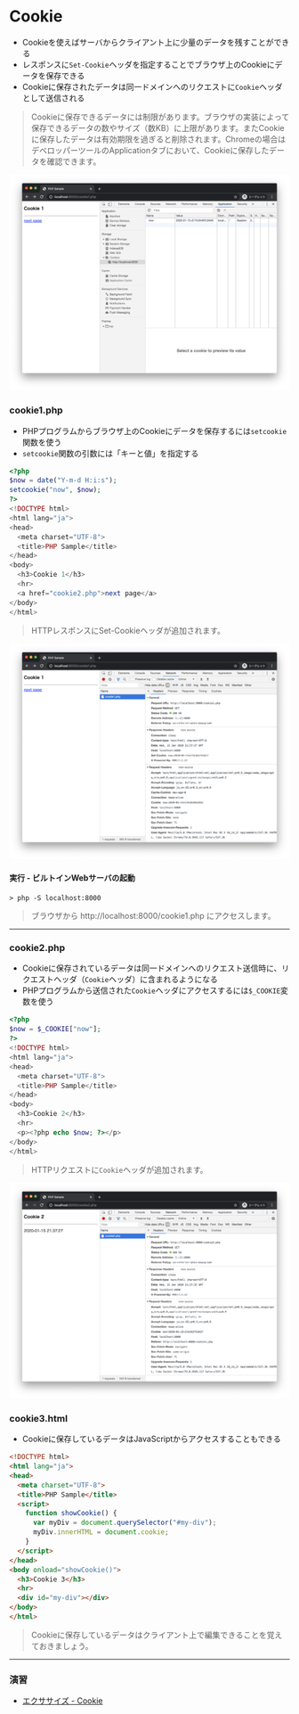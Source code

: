 # Cookie

+ Cookieを使えばサーバからクライアント上に少量のデータを残すことができる
+ レスポンスに`Set-Cookie`ヘッダを指定することでブラウザ上のCookieにデータを保存できる
+ Cookieに保存されたデータは同一ドメインへのリクエストに`Cookie`ヘッダとして送信される

> Cookieに保存できるデータには制限があります。ブラウザの実装によって保存できるデータの数やサイズ（数KB）に上限があります。またCookieに保存したデータは有効期限を過ぎると削除されます。Chromeの場合はデベロッパーツールのApplicationタブにおいて、Cookieに保存したデータを確認できます。

![](img/04/03.png)


### cookie1.php

+ PHPプログラムからブラウザ上のCookieにデータを保存するには`setcookie`関数を使う
+ `setcookie`関数の引数には「キーと値」を指定する

```php
<?php
$now = date("Y-m-d H:i:s");
setcookie("now", $now);
?>
<!DOCTYPE html>
<html lang="ja">
<head>
  <meta charset="UTF-8">
  <title>PHP Sample</title>
</head>
<body>
  <h3>Cookie 1</h3>
  <hr>
  <a href="cookie2.php">next page</a>
</body>
</html>
```

> HTTPレスポンスにSet-Cookieヘッダが追加されます。

![](img/04/01.png)

#### 実行 - ビルトインWebサーバの起動

```
> php -S localhost:8000
```

> ブラウザから http://localhost:8000/cookie1.php にアクセスします。

---

### cookie2.php

+ Cookieに保存されているデータは同一ドメインへのリクエスト送信時に、リクエストヘッダ（`Cookie`ヘッダ）に含まれるようになる
+ PHPプログラムから送信された`Cookie`ヘッダにアクセスするには`$_COOKIE`変数を使う

```php
<?php
$now = $_COOKIE["now"];
?>
<!DOCTYPE html>
<html lang="ja">
<head>
  <meta charset="UTF-8">
  <title>PHP Sample</title>
</head>
<body>
  <h3>Cookie 2</h3>
  <hr>
  <p><?php echo $now; ?></p>
</body>
</html>
```

> HTTPリクエストに`Cookie`ヘッダが追加されます。

![](img/04/02.png)


### cookie3.html

+ Cookieに保存しているデータはJavaScriptからアクセスすることもできる

```html
<!DOCTYPE html>
<html lang="ja">
<head>
  <meta charset="UTF-8">
  <title>PHP Sample</title>
  <script>
    function showCookie() {
      var myDiv = document.querySelector("#my-div");
      myDiv.innerHTML = document.cookie;
    }
  </script>
</head>
<body onload="showCookie()">
  <h3>Cookie 3</h3>
  <hr>
  <div id="my-div"></div>
</body>
</html>
```

> Cookieに保存しているデータはクライアント上で編集できることを覚えておきましょう。

---

### 演習

+ [エクササイズ - Cookie](ex/04_ex.md)
